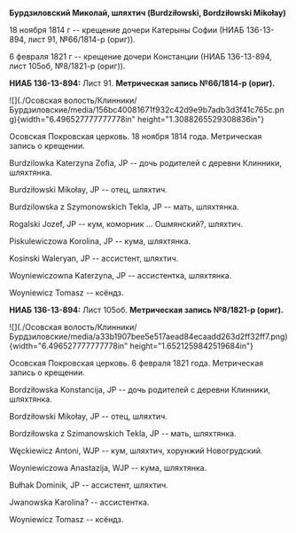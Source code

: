 **Бурдзиловский Миколай, шляхтич (Burdziłowski, Bordziłowski Mikołay)**

18 ноября 1814 г -- крещение дочери Катерыны Софии (НИАБ 136-13-894,
лист 91, №66/1814-р (ориг)).

6 февраля 1821 г -- крещение дочери Констанции (НИАБ 136-13-894, лист
105об, №8/1821-р (ориг)).

**НИАБ 136-13-894:** Лист 91. **Метрическая запись №66/1814-р (ориг).**

![](./Осовская волость/Клинники/Бурдзиловские/media/156bc40081671f932c42d9e9b7adb3d3f41c765c.png){width="6.496527777777778in"
height="1.3088265529308836in"}

Осовская Покровская церковь. 18 ноября 1814 года. Метрическая запись о
крещении.

Burdzilowka Katerzyna Zofia, JP -- дочь родителей с деревни Клинники,
шляхтянка.

Burdziłowski Mikołay, JP -- отец, шляхтич.

Burdzilowska z Szymonowskich Tekla, JP -- мать, шляхтянка.

Rogalski Jozef, JP -- кум, коморник ... Ошмянский?, шляхтич.

Piskulewiczowa Korolina, JP -- кума, шляхтянка.

Kosinski Waleryan, JP -- ассистент, шляхтич.

Woyniewiczowna Katerzyna, JP -- ассистентка, шляхтянка.

Woyniewicz Tomasz -- ксёндз.

**НИАБ 136-13-894:** Лист 105об. **Метрическая запись №8/1821-р
(ориг).**

![](./Осовская волость/Клинники/Бурдзиловские/media/a33b1907bee5e517aead84ecaadd263d2ff32ff7.png){width="6.496527777777778in"
height="1.6521259842519684in"}

Осовская Покровская церковь. 6 февраля 1821 года. Метрическая запись о
крещении.

Bordziłowska Konstancija, JP -- дочь родителей с деревни Клинники,
шляхтянка.

Bordziłowski Mikołay, JP -- отец, шляхтич.

Bordziłowska z Szimanowskich Tekla, JP -- мать, шляхтянка.

Węckiewicz Antoni, WJP -- кум, шляхтич, хорунжий Новогрудский.

Woyniewiczowa Anastazija, WJP -- кума, шляхтянка.

Bułhak Dominik, JP -- ассистент, шляхтич.

Jwanowska Karolina? -- ассистентка.

Woyniewicz Tomasz -- ксёндз.
